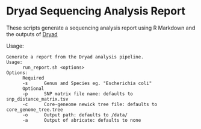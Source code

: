 # Dryad Sequencing Analysis Report
These scripts generate a sequencing analysis report using R Markdown and the outputs of [Dryad](https://github.com/k-florek/dryad)

Usage:

```
Generate a report from the Dryad analysis pipeline.
Usage:
      run_report.sh <options>
Options:
      Required
      -s      Genus and Species eg. "Escherichia coli"
      Optional
      -p      SNP matrix file name: defaults to snp_distance_matrix.tsv
      -c      Core-geneome newick tree file: defaults to core_genome_tree.tree
      -o      Output path: defaults to /data/
      -a      Output of abricate: defaults to none
```
